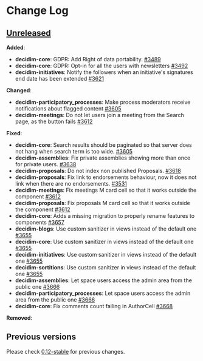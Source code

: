 # Change Log

## [Unreleased](https://github.com/decidim/decidim/tree/HEAD)

**Added**:

- **decidim-core**: GDPR: Add Right of data portability. [\#3489](https://github.com/decidim/decidim/pull/3489)
- **decidim-core**: GDPR: Opt-in for all the users with newsletters [\#3492](https://github.com/decidim/decidim/issues/3492)
- **decidim-initiatives**: Notify the followers when an initiative's signatures end date has been extended [\#3621](https://github.com/decidim/decidim/pull/3621)

**Changed**:

- **decidim-participatory_processes**: Make process moderators receive notifications about flagged content [\#3605](https://github.com/decidim/decidim/pull/3605)
- **decidim-meetings**: Do not let users join a meeting from the Search page, as the button fails [\#3612](https://github.com/decidim/decidim/pull/3612)

**Fixed**:

- **decidim-core**: Search results should be paginated so that server does not hang when search term is too wide. [\#3605](https://github.com/decidim/decidim/pull/3605)
- **decidim-assemblies**: Fix private assemblies showing more than once for private users. [\#3638](https://github.com/decidim/decidim/pull/3638)
- **decidim-proposals**: Do not index non published Proposals. [\#3618](https://github.com/decidim/decidim/pull/3618)
- **decidim-proposals**: Fix link to endorsements behaviour, now it does not link when there are no endorsements. [\#3531](https://github.com/decidim/decidim/pull/3531)
- **decidim-meetings**: Fix meetings M card cell so that it works outside the component [\#3612](https://github.com/decidim/decidim/pull/3612)
- **decidim-proposals**: Fix proposals M card cell so that it works outside the component [\#3612](https://github.com/decidim/decidim/pull/3612)
- **decidim-core**: Adds a missing migration to properly rename features to components [\#3657](https://github.com/decidim/decidim/pull/3657)
- **decidim-blogs**: Use custom sanitizer in views instead of the default one [\#3655](https://github.com/decidim/decidim/pull/3655)
- **decidim-core**: Use custom sanitizer in views instead of the default one [\#3655](https://github.com/decidim/decidim/pull/3655)
- **decidim-initiatives**: Use custom sanitizer in views instead of the default one [\#3655](https://github.com/decidim/decidim/pull/3655)
- **decidim-sortitions**: Use custom sanitizer in views instead of the default one [\#3655](https://github.com/decidim/decidim/pull/3655)
- **decidim-assemblies**: Let space users access the admin area from the public one [\#3666](https://github.com/decidim/decidim/pull/3666)
- **decidim-participatory_processes**: Let space users access the admin area from the public one [\#3666](https://github.com/decidim/decidim/pull/3666)
- **decidim-core**: Fix comments count failing in AuthorCell [\#3668](https://github.com/decidim/decidim/pull/3668)

**Removed**:

## Previous versions

Please check [0.12-stable](https://github.com/decidim/decidim/blob/0.12-stable/CHANGELOG.md) for previous changes.

